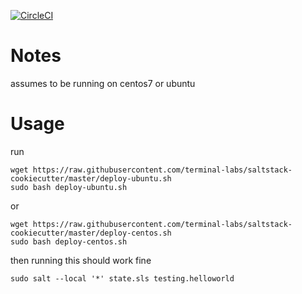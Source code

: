 [![CircleCI](https://circleci.com/gh/terminal-labs/saltstack-cookiecutter.svg?style=svg)](https://circleci.com/gh/terminal-labs/saltstack-cookiecutter)

# Notes

assumes to be running on centos7 or ubuntu

# Usage

run 

```
wget https://raw.githubusercontent.com/terminal-labs/saltstack-cookiecutter/master/deploy-ubuntu.sh
sudo bash deploy-ubuntu.sh
```

or

```
wget https://raw.githubusercontent.com/terminal-labs/saltstack-cookiecutter/master/deploy-centos.sh
sudo bash deploy-centos.sh
```

then running this should work fine

```
sudo salt --local '*' state.sls testing.helloworld
```

